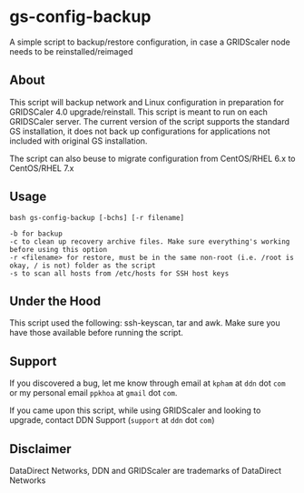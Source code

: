 # gs-config-backup
A simple script to backup/restore configuration, in case a GRIDScaler node needs to be reinstalled/reimaged

## **About**
This script will backup network and Linux configuration in preparation for GRIDSCaler 4.0 upgrade/reinstall. This script is meant to run on each GRIDSCaler server. The current version of the script supports the standard GS installation, it does not back up configurations for applications not included with original GS installation.

The script can also beuse to migrate configuration from CentOS/RHEL 6.x to CentOS/RHEL 7.x

## **Usage**
```
bash gs-config-backup [-bchs] [-r filename]

-b for backup
-c to clean up recovery archive files. Make sure everything's working before using this option
-r <filename> for restore, must be in the same non-root (i.e. /root is okay, / is not) folder as the script
-s to scan all hosts from /etc/hosts for SSH host keys

```
## **Under the Hood**
This script used the following: ssh-keyscan, tar and awk. Make sure you have those available before running the script.

## **Support**
If you discovered a bug, let me know through email at `kpham` at `ddn` dot `com` or my personal email `ppkhoa` at `gmail` dot `com`.

If you came upon this script, while using GRIDScaler and looking to upgrade, contact DDN Support (`support` at `ddn` dot `com`)

## **Disclaimer**
DataDirect Networks, DDN and GRIDScaler are trademarks of DataDirect Networks
